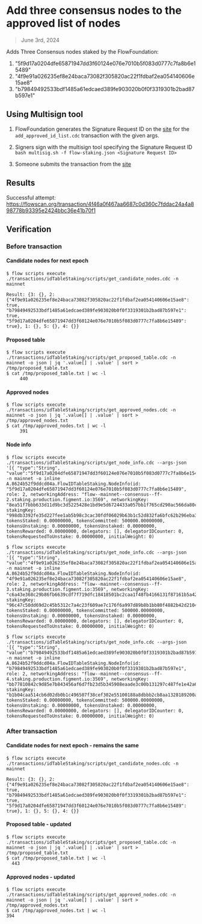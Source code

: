 # Add three consensus nodes to the approved list of nodes

> June 3rd, 2024

Adds Three Consensus nodes staked by the FlowFoundation:

1. "5f9d17a0204dfe65871947dd3f60124e076e7010b5f083d0777c7fa8b6e15489"
2. "4f9e91a026235ef8e24baca73082f305820ac22f1fdbaf2ea054140606e15ae8"
3. "b79849492533bdf1485a61edcaed389fe903020b0f0f3319301b2bad87b597e1"

## Using Multisign tool

1. FlowFoundation generates the Signature Request ID on the [site](https://flow-multisig-git-service-account-onflow.vercel.app/mainnet?type=serviceAccount&name=add_approved_id_list.cdc&param=%5B%20%20%20%20%20%7B%20%20%20%20%20%20%20%20%20%22type%22:%20%22Array%22,%20%20%20%20%20%20%20%20%20%22value%22:%20%5B%20%20%20%20%20%20%20%20%20%20%20%20%20%7B%20%20%20%20%20%20%20%20%20%20%20%20%20%20%20%20%20%22type%22:%20%22String%22,%20%20%20%20%20%20%20%20%20%20%20%20%20%20%20%20%20%22value%22:%20%225f9d17a0204dfe65871947dd3f60124e076e7010b5f083d0777c7fa8b6e15489%22%20%20%20%20%20%20%20%20%20%20%20%20%20%7D,%20%20%20%20%20%20%20%20%20%20%20%20%20%7B%20%20%20%20%20%20%20%20%20%20%20%20%20%20%20%20%20%22type%22:%20%22String%22,%20%20%20%20%20%20%20%20%20%20%20%20%20%20%20%20%20%22value%22:%20%224f9e91a026235ef8e24baca73082f305820ac22f1fdbaf2ea054140606e15ae8%22%20%20%20%20%20%20%20%20%20%20%20%20%20%7D,%20%20%20%20%20%20%20%20%20%20%20%20%20%7B%20%20%20%20%20%20%20%20%20%20%20%20%20%20%20%20%20%22type%22:%20%22String%22,%20%20%20%20%20%20%20%20%20%20%20%20%20%20%20%20%20%22value%22:%20%22b79849492533bdf1485a61edcaed389fe903020b0f0f3319301b2bad87b597e1%22%20%20%20%20%20%20%20%20%20%20%20%20%20%7D%20%20%20%20%20%20%20%20%20%5D%20%20%20%20%20%7D%20%5D&acct=0xe467b9dd11fa00df&limit=9999) for the `add_approved_id_list.cdc` transaction with the given args.

2. Signers sign with the multisign tool specifying the Signature Request ID
   `bash multisig.sh -f flow-staking.json <Signature Request ID>`

3. Someone submits the transaction from the [site](https://flow-multisig-git-service-account-onflow.vercel.app/mainnet)


## Results


Successful attempt: https://flowscan.org/transaction/4f46a0f467aa6687c0d360c7fddac24a4a898778b93395e2424bbc36e41b70f1


## Verification

### Before transaction

#### Candidate nodes for next epoch

```
$ flow scripts execute  ./transactions/idTableStaking/scripts/get_candidate_nodes.cdc -n mainnet

Result: {3: {}, 2: {"4f9e91a026235ef8e24baca73082f305820ac22f1fdbaf2ea054140606e15ae8": true, "b79849492533bdf1485a61edcaed389fe903020b0f0f3319301b2bad87b597e1": true, "5f9d17a0204dfe65871947dd3f60124e076e7010b5f083d0777c7fa8b6e15489": true}, 1: {}, 5: {}, 4: {}}

```

#### Proposed table

```
$ flow scripts execute  ./transactions/idTableStaking/scripts/get_proposed_table.cdc -n mainnet -o json | jq '.value[] | .value' | sort > /tmp/proposed_table.txt
$ cat /tmp/proposed_table.txt | wc -l
     440
```

#### Approved nodes

```
$ flow scripts execute  ./transactions/idTableStaking/scripts/get_approved_nodes.cdc -n mainnet -o json | jq '.value[] | .value' | sort > /tmp/approved_nodes.txt
$ cat /tmp/approved_nodes.txt | wc -l
     391
```

#### Node info

```
$ flow scripts execute  ./transactions/idTableStaking/scripts/get_node_info.cdc --args-json  '[{ "type":"String", "value":"5f9d17a0204dfe65871947dd3f60124e076e7010b5f083d0777c7fa8b6e15489"}]' -n mainnet -o inline
A.8624b52f9ddcd04a.FlowIDTableStaking.NodeInfo(id: "5f9d17a0204dfe65871947dd3f60124e076e7010b5f083d0777c7fa8b6e15489", role: 2, networkingAddress: "flow--mainnet--consensus--ff-2.staking.production.figment.io:3569", networkingKey: "8ea51f7bbb633d11d9bc3d5225428e1bd9e5d6724433a057bb1f765cd290ac566da80c742e70343153c56c8270d3bed1ea92ac3d943f7aaf812e1eb921af8c61", stakingKey: "998db3392fe35d227fee1ab5b98c3cac30fdf06029b63b1c52d832fa6bfc62b296eba31baf0c40421666a15dd4ce750b0873ed60f563d72f38be8639cf2241f5088368a95916e6dc6911b359ee5647fbb1c330e19d87a02b9d642945e9dc9e14", tokensStaked: 0.00000000, tokensCommitted: 500000.00000000, tokensUnstaking: 0.00000000, tokensUnstaked: 0.00000000, tokensRewarded: 0.00000000, delegators: [], delegatorIDCounter: 0, tokensRequestedToUnstake: 0.00000000, initialWeight: 0)
```

```
$ flow scripts execute  ./transactions/idTableStaking/scripts/get_node_info.cdc --args-json  '[{ "type":"String", "value":"4f9e91a026235ef8e24baca73082f305820ac22f1fdbaf2ea054140606e15ae8"}]' -n mainnet -o inline
A.8624b52f9ddcd04a.FlowIDTableStaking.NodeInfo(id: "4f9e91a026235ef8e24baca73082f305820ac22f1fdbaf2ea054140606e15ae8", role: 2, networkingAddress: "flow--mainnet--consensus--ff-3.staking.production.figment.io:3569", networkingKey: "c6a43e368c29b86fb6639cdf7f719dfc18418501bc2caa1f48fb4166131f87161b5a42ceb0beb3a43e2b9b800ecbd5029311e862e924c336a106fc183f95821c", stakingKey: "96c47c50dd69d2c45b5312c7a4c23f609ae7c176f6a997d89b8b1bb80f4882b42d2104b0b8f5541c1c063f375e9ecb1d12689329a58dcaf5aa41d074aa5d65d5781a365593bd5cbca522b71ef31d1751266213ef3318a709a523d095d4038655", tokensStaked: 0.00000000, tokensCommitted: 500000.00000000, tokensUnstaking: 0.00000000, tokensUnstaked: 0.00000000, tokensRewarded: 0.00000000, delegators: [], delegatorIDCounter: 0, tokensRequestedToUnstake: 0.00000000, initialWeight: 0)
```

```
$ flow scripts execute  ./transactions/idTableStaking/scripts/get_node_info.cdc --args-json  '[{ "type":"String", "value":"b79849492533bdf1485a61edcaed389fe903020b0f0f3319301b2bad87b597e1"}]' -n mainnet -o inline
A.8624b52f9ddcd04a.FlowIDTableStaking.NodeInfo(id: "b79849492533bdf1485a61edcaed389fe903020b0f0f3319301b2bad87b597e1", role: 2, networkingAddress: "flow--mainnet--consensus--ff-4.staking.production.figment.io:3569", networkingKey: "bb77810842c9d85e7b843456af6d7fb23d5b345908eaade3c00b131297c487fe1e42a67020acb54a94e36eadc1fcd25b0f162c5899825f7ea280e124cbf7bcb5", stakingKey: "b1b04caa514cb6d02db0b1c496507f38cef302e55100188a8dbbb2cb8aa1328189200a58d05e6d260fa5b12dfa93f1270ee1e583d3cc1653ae3e5a4b25caed1cdd3cd83f2b6e56eee0178deacff6d8d39b658cd660d1582f8efe219bdc9105bc", tokensStaked: 0.00000000, tokensCommitted: 500000.00000000, tokensUnstaking: 0.00000000, tokensUnstaked: 0.00000000, tokensRewarded: 0.00000000, delegators: [], delegatorIDCounter: 0, tokensRequestedToUnstake: 0.00000000, initialWeight: 0)
```

### After transaction

#### Candidate nodes for next epoch - remains the same

```
$ flow scripts execute  ./transactions/idTableStaking/scripts/get_candidate_nodes.cdc -n mainnet

Result: {3: {}, 2: {"4f9e91a026235ef8e24baca73082f305820ac22f1fdbaf2ea054140606e15ae8": true, "b79849492533bdf1485a61edcaed389fe903020b0f0f3319301b2bad87b597e1": true, "5f9d17a0204dfe65871947dd3f60124e076e7010b5f083d0777c7fa8b6e15489": true}, 1: {}, 5: {}, 4: {}}
```

#### Proposed table - updated

```
$ flow scripts execute  ./transactions/idTableStaking/scripts/get_proposed_table.cdc -n mainnet -o json | jq '.value[] | .value' | sort > /tmp/proposed_table.txt
$ cat /tmp/proposed_table.txt | wc -l
  443
```

#### Approved nodes - updated

```
$ flow scripts execute  ./transactions/idTableStaking/scripts/get_approved_nodes.cdc -n mainnet -o json | jq '.value[] | .value' | sort > /tmp/approved_nodes.txt
$ cat /tmp/approved_nodes.txt | wc -l
394
```

